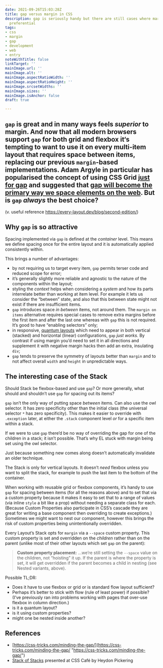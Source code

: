```yaml
---
date: 2021-09-26T15:03:28Z
title: gap versus margin in CSS
description: gap is seriously handy but there are still cases where margin might be
  preferential
tags:
- css
- margin
- gap
- development
- web
- entry
noteWithTitle: false
linkTarget: ''
mainImage.url: ''
mainImage.alt: ''
mainImage.aspectRatioWidth: ''
mainImage.aspectRatioHeight: ''
mainImage.srcsetWidths: ''
mainImage.sizes: ''
mainImage.isAnchor: false
draft: true

---
```

`gap` is great and in many ways feels _superior_ to margin. And now that all modern browsers support `gap` for both grid and flexbox it‘s tempting to want to use it on every multi-item layout that requires space between items, replacing our previous `margin`-based implementations. Adam Argyle in particular has popularised the concept of using CSS Grid [just for gap](https://web.dev/building-a-settings-component/#just-for-gap) and suggested that [gap will become the primary way we space elements on the web](https://dev.to/argyleink/5-css-predictions-for-2020-pl3). But is `gap` _always_ the best choice?
---

(v. useful reference https://every-layout.dev/blog/second-edition/)

## Why `gap` is so attractive

Spacing implemented via `gap` is defined at the _container_ level. This means we define spacing once for the entire layout and it is automatically applied consistently within.

This brings a number of advantages:

* by not requiring us to target every item, `gap` permits terser code and reduced scope for error;
* it’s generally slightly more reliable and agnostic to the nature of the components within the layout;
* styling the _context_ helps when considering a _system_ and how its parts interrelate better than working at item level. For example it lets us consider the “between” state, and also that this between state might not exist if there are insufficient items.
* `gap` introduces space _in between_ items, not around them. The `margin on items` alternative requires special cases to remove extra margins before the first item and after the last one whereas with `gap` this is not required. It’s good to have “enabling selectors” only;
* in responsive, [quantum layouts](https://codepen.io/fuzzylogicx/pen/qBOmWbJ) which need to appear in both vertical (stacked) and horizontal (linear) configurations, `gap` _just works._ By contrast if using margin you’d need to set it in all directions and supplement it with negative margin hacks then add an extra, insulating `div`;
* `gap` tends to preserve the symmetry of layouts better than `margin` and to not affect overall `width` and `height` in unpredictable ways.

## The interesting case of the Stack

Should Stack be flexbox-based and use `gap`? Or more generally, what should and shouldn’t use `gap` for spacing out its items?

`gap` isn’t the only way of putting space _between_ items. Can also use the owl selector. It has zero specificity other than the initial class (the universal selector `*` has zero specificity). This makes it easier to override with `.exception` later, at either the `.stack` component level _or_ for a specific item within a stack.

If we were to use `gap` there’d be no way of overriding the gap for one of the children in a stack; it isn’t possible. That’s why EL stuck with margin being set using the owl selector. 

Just because something new comes along doesn’t automatically invalidate an older technique.

The Stack is only for vertical layouts. It doesn’t _need_ flexbox unless you want to split the stack, for example to push the last item to the bottom of the container.  

When working with reusable grid or flexbox components, it’s handy to use `gap` for spacing between items (for all the reasons above) and to set that via a custom property because it makes it easy to set that to a range of values (via inline `style` a bit like a prop) without needing a separate class for each. (Because Custom Properties also participate in CSS’s cascade they are great for writing a base component then overriding to create exceptions.) Sometimes we might want to nest our component, however this brings the risk of custom properties being unintentionally overridden.

Every Layout’s Stack opts for `margin` via a `--space` custom property. This custom property is set and overridden on the _children_ rather than on the parent (unlike most of their other layouts which set `gap` on the parent):

> **Custom property placement:** …we’re still setting the `--space` value on the children, not “hoisting” it up. If the parent is where the property is set, it will get overridden if the parent becomes a child in nesting (see Nested variants, above).

Possible TL;DR:

* Does it have to use flexbox or grid or is standard flow layout sufficient?
* Perhaps it’s better to stick with flow (rule of least power) if possible? (I’ve previously ran into problems working with pages that over-use flexbox in column direction.)
* is it a quantum layout?
* is it using custom properties?
* might one be nested inside another?

## References

* [https://css-tricks.com/minding-the-gap/](https://css-tricks.com/minding-the-gap/ "https://css-tricks.com/minding-the-gap/")
* [Stack of Stacks](https://www.youtube.com/watch?v=HrkWtRqpUwg) presented at CSS Café by Heydon Pickering 
